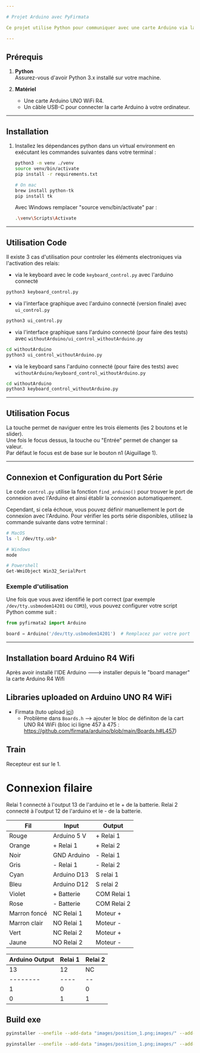 ```yaml
---

# Projet Arduino avec PyFirmata

Ce projet utilise Python pour communiquer avec une carte Arduino via la bibliothèque `pyfirmata2`. Vous pouvez utiliser ce code pour contrôler ou interagir avec votre Arduino à partir de votre ordinateur.

---
```


## Prérequis

1. **Python**  
   Assurez-vous d'avoir Python 3.x installé sur votre machine.

2. **Matériel**  
   - Une carte Arduino UNO WiFi R4.  
   - Un câble USB-C pour connecter la carte Arduino à votre ordinateur.

---

## Installation

1. Installez les dépendances python dans un virtual environment en exécutant les commandes suivantes dans votre terminal :
   ```bash
   python3 -m venv ./venv
   source venv/bin/activate
   pip install -r requirements.txt

   # On mac
   brew install python-tk
   pip install tk
   ```
   Avec Windows remplacer "source venv/bin/activate" par :
   ```bash
   .\venv\Scripts\Activate
   ```

---

## Utilisation Code

Il existe 3 cas d'utilisation pour controler les éléments electroniques via l'activation des relais:
- via le keyboard avec le code `keyboard_control.py` avec l'arduino connecté
```bash
python3 keyboard_control.py
```

- via l'interface graphique avec l'arduino connecté (version finale) avec `ui_control.py`
```bash
python3 ui_control.py
```

- via l'interface graphique sans l'arduino connecté (pour faire des tests) avec `withoutArduino/ui_control_withoutArduino.py`
```bash
cd withoutArduino
python3 ui_control_withoutArduino.py
```
- via le keyboard sans l'arduino connecté (pour faire des tests) avec `withoutArduino/keyboard_control_withoutArduino.py`
```bash
cd withoutArduino
python3 keyboard_control_withoutArduino.py
```

---


## Utilisation Focus

La touche <Tab> permet de naviguer entre les trois élements (les 2 boutons et le slider).   
Une fois le focus dessus, la touche <Return> ou "Entrée" permet de changer sa valeur.  
Par défaut le focus est de base sur le bouton n1 (Aiguillage 1).  


---

## Connexion et Configuration du Port Série

Le code `control.py` utilise la fonction `find_arduino()` pour trouver le port de connexion avec l'Arduino et ainsi établir la connexion automatiquement.

Cependant, si cela échoue, vous pouvez définir manuellement le port de connexion avec l'Arduino. 
Pour vérifier les ports série disponibles, utilisez la commande suivante dans votre terminal :
```bash
# MacOS
ls -l /dev/tty.usb*

# Windows
mode

# Powershell
Get-WmiObject Win32_SerialPort
```

### Exemple d'utilisation
Une fois que vous avez identifié le port correct (par exemple `/dev/tty.usbmodem14201` ou `COM3`), vous pouvez configurer votre script Python comme suit :
```python
from pyfirmata2 import Arduino

board = Arduino('/dev/tty.usbmodem14201')  # Remplacez par votre port
```

---
## Installation board Arduino R4 Wifi

Après avoir installé l'IDE Arduino ---> installer depuis le "board manager" la carte Arduino R4 Wifi


## Libraries uploaded on Arduino UNO R4 WiFi

- Firmata (tuto upload [ici](https://roboticsbackend.com/arduino-standard-firmata-tutorial/))
   - Problème dans `Boards.h` --> ajouter le bloc de définiton de la cart UNO R4 WiFi (bloc ici ligne 457 à 475 : https://github.com/firmata/arduino/blob/main/Boards.h#L457)


## Train 
Recepteur est sur le 1.

# Connexion filaire

Relai 1 connecté à l'output 13 de l'arduino et le + de la batterie.
Relai 2 connecté à l'output 12 de l'arduino et le - de la batterie.

| Fil          | Input       | Output      | 
| ------------ | ----------- | ----------- |
| Rouge        | Arduino 5 V | + Relai 1   |
| Orange       | + Relai 1   | + Relai 2   |
| Noir         | GND Arduino | - Relai 1   |
| Gris         | - Relai 1   | - Relai 2   |
| Cyan         | Arduino D13 | S relai 1   |
| Bleu         | Arduino D12 | S relai 2   |
| Violet       | + Batterie  | COM Relai 1 |
| Rose         | - Batterie  | COM Relai 2 |
| Marron foncé | NC Relai 1  | Moteur +    |
| Marron clair | NO Relai 1  | Moteur -    |
| Vert         | NC Relai 2  | Moteur +    |
| Jaune        | NO Relai 2  | Moteur -    |

| Arduino Output  | Relai 1 | Relai 2 | 
| --------------- | ------- | ------- |
| 13       | 12   | NC | NO | NC | NO |
| -------- | ---- | -- | -- | -- | -- |
| 1        | 0    | 0  | 1  | 1  | 0  |
| 0        | 1    | 1  | 0  | 0  | 1  |



## Build exe
```bash
pyinstaller --onefile --add-data "images/position_1.png;images/" --add-data "images/position_2.png;images/" --add-data "images/position_1.png;images/" --add-data "images/position_2.png;images/" --add-data "images/position_3.png;images/" --add-data "images/position_4.png;images/" -w ui_control.py --name Scada --icon images/icon.png

pyinstaller --onefile --add-data "images/position_1.png;images/" --add-data "images/position_2.png;images/" --add-data "images/position_3.png;images/" --add-data "images/position_4.png;images/" -w ui_control_withoutArduino.py --name ScadaWithoutArduino --icon images/icon.png
```

